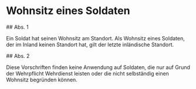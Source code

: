 # Wohnsitz eines Soldaten



\#\# Abs. 1

 Ein Soldat hat seinen Wohnsitz am Standort. Als Wohnsitz eines Soldaten, der im Inland keinen Standort hat, gilt der letzte inländische Standort.

\#\# Abs. 2

 Diese Vorschriften finden keine Anwendung auf Soldaten, die nur auf Grund der Wehrpflicht Wehrdienst leisten oder die nicht selbständig einen Wohnsitz begründen können. 

